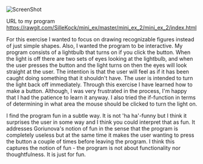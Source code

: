 ![ScreenShot](https://github.com/SilleKock/mini_ex/blob/master/mini_ex_2/Sk%C3%A6rmbillede%202018-02-19%20kl.%2022.10.09.png)

URL to my program https://rawgit.com/SilleKock/mini_ex/master/mini_ex_2/mini_ex_2/index.html

For this exercise I wanted to focus on drawing recognizable figures instead of just simple shapes. Also, I wanted the program to be interactive. My program consists of a lightbulb that turns on if you click the button. When the light is off there are two sets of eyes looking at the lightbulb, and when the user presses the button and the light turns on then the eyes will look straight at the user. The intention is that the user will feel as if it has been caught doing something that it shouldn't have. The user is intended to turn the light back off immediately. 
Through this exercise I have learned how to make a button. Although, I was very frustrated in the process, I'm happy that I had the patience to learn it anyway. I also tried the if-function in terms of determining in what area the mouse should be clicked to turn the light on. 

I find the program fun in a subtle way. It is not 'ha ha'-funny but I think it surprises the user in some way and I think you could interpret that as fun. It addresses Goriunova's notion of fun in the sense that the program is completely useless but at the same time it makes the user wanting to press the button a couple of times before leaving the program. I think this captures the notion of fun - the program is not about functionality nor thoughtfulness. It is just for fun. 
